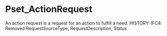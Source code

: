 # Pset_ActionRequest

An action request is a request for an action to fulfill a need.<!-- end of definition --> HISTORY: IFC4: Removed RequestSourceType, RequestDescription, Status
